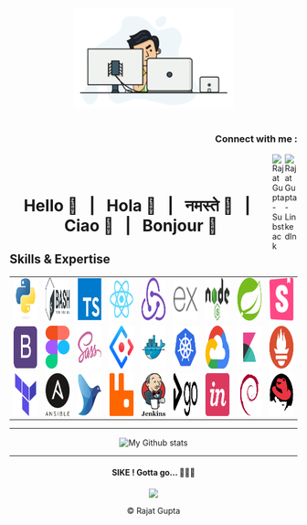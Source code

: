 <p align="center">
<br><img src="./img/dev-work.gif" width="280px"><br><br>
</p>
<h3 align="right">Connect with me :</h3>
<a href="https://linkedin.com/in/7rajatgupta">
  <img align="right" alt="Rajat Gupta - LinkedIn" width="22px" src="https://upload.wikimedia.org/wikipedia/commons/thumb/e/e9/Linkedin_icon.svg/256px-Linkedin_icon.svg.png"/>
</a>
<a href="https://rajatgupta.substack.com">
  <img align="right"  alt="Rajat Gupta - Substack" src="https://bucketeer-e05bbc84-baa3-437e-9518-adb32be77984.s3.amazonaws.com/public/images/810518bd-f11e-4814-ad4c-c4bdfab6b2eb_1000x1000.png" width="22px">
</a>
<br/>
<br/>
<h1 align="center">Hello 🤚 &nbsp | &nbsp Hola 🖖 &nbsp | &nbsp नमस्ते 🙏 &nbsp | &nbsp Ciao 🤌 &nbsp | &nbsp Bonjour 👋</h1>


<!-- <img alt="My Github stats" align="center" border-radius="40px" width="800px" height="200px" src="https://github-readme-stats.vercel.app/api?username=7rajatgupta&count_private=true&show_icons=true&hide_border=true&theme=react" href="https://github.com/7rajatgupta"/> !-->

<h2 align="left" id="rg-tech-stack">Skills & Expertise</h2>

<table>
  <tr>
    <td align="center" width="96">
      <a href="#rg-tech-stack">
        <img src="./img/python-original.svg" width="75" height="75" alt="Python" />
      </a>
    </td>
    <td align="center" width="96">
      <a href="#rg-tech-stack">
        <img src="./img/bash-1.svg" width="75" height="75" alt="Bash" />
      </a>
    </td>
    <td align="center" width="96">
      <a href="#rg-tech-stack">
        <img src="./img/typescript-original.svg" width="75" height="75" alt="TS" />
      </a>
    </td>
    <td align="center" width="96">
      <a href="#rg-tech-stack">
        <img src="./img/react-original.svg" width="75" height="75" alt="React" />
      </a>
    </td>
    <td align="center" width="96">
      <a href="#rg-tech-stack">
        <img src="./img/redux.svg" width="75" height="75" alt="Redux" />
      </a>
    </td>
    <td align="center" width="96">
      <a href="#rg-tech-stack">
        <img src="./img/express.svg" width="75" height="75" alt="Express" />
      </a>
    </td>
    <td align="center" width="96">
      <a href="#rg-tech-stack" >
        <img src="./img/nodejs-1.svg" width="75" height="75" alt="Node" />
      </a>
    </td>
    <td align="center" width="96">
      <a href="#rg-tech-stack">
        <img src="./img/spring-3.svg" width="75" height="75" alt="Spring" />
      </a>
    </td>
    <td align="center" width="96"> 
      <a href="#rg-tech-stack" >
        <img src="./img/storybook-icon.svg" width="75" height="75" alt="SB" />
      </a>
    </td>
  </tr>
  <tr>
    <td align="center" width="96">
      <a href="#rg-tech-stack" >
        <img src="./img/bootstrap-plain.svg" width="75" height="75" alt="BS" />
      </a>
    </td>
    <td align="center"  width="96">
      <a href="#rg-tech-stack">
        <img src="./img/figma-1.svg" width="75" height="75" alt="Figma" />
      </a>
    </td>
    <td align="center"  width="96">
      <a href="#rg-tech-stack">
        <img src="./img/sass-original.svg" width="75" height="75" alt="SASS" />
      </a>
    </td>
    <td align="center" width="96">
      <a href="#rg-tech-stack">
        <img src="./img/ant-design.svg" width="75" height="75" alt="AntD" />
      </a>
    </td>
    <td align="center"  width="96">
      <a href="#rg-tech-stack">
        <img src="./img/docker-original.svg" width="75" height="75" alt="Docker" />
      </a>
    </td>
    <td align="center" width="96">
      <a href="#rg-tech-stack" >
        <img src="./img/kubernetes-icon-color.svg" width="75" height="75" alt="K8" />
      </a>
    </td>
    <td align="center" width="96">
      <a href="#rg-tech-stack" >
        <img src="./img/google-cloud-1.svg" width="75" height="75" alt="GCP" />
      </a>
    </td>
    <td align="center" width="96">
      <a href="#rg-tech-stack">
        <img src="./img/elastic-kibana.svg" width="75" height="75" alt="ELK" />
      </a>
    </td>
    <td align="center" width="96">
      <a href="#rg-tech-stack">
        <img src="./img/prometheus.svg" width="75" height="75" alt="Prometheus" />
      </a>
    </td>
  </tr>
  <tr>
    <td align="center" width="96">
      <a href="#rg-tech-stack">
        <img src="./img/terraformio-icon.svg" width="75" height="75" alt="Terraform" />
      </a>
    </td>
    <td align="center" width="96">
      <a href="#rg-tech-stack">
        <img src="./img/ansible.svg" width="75" height="75" alt="Ansible" />
      </a>
    </td>
    <td align="center" width="96">
      <a href="#rg-tech-stack">
        <img src="./img/Fluentd_icon.svg" width="75" height="75" alt="FluentD" />
      </a>
    </td>
    <td align="center" width="96">
      <a href="#rg-tech-stack">
        <img src="./img/rabbitmq.svg" width="75" height="75" alt="RabbitMQ" />
      </a>
    </td>
    <td align="center" width="96">
      <a href="#rg-tech-stack" >
        <img src="./img/jenkins-1.svg" width="75" height="75" alt="jen" />
      </a>
    </td>
    <td align="center" width="96">
      <a href="#rg-tech-stack">
        <img src="./img/gocd.svg" width="75" height="75" alt="Go" />
      </a>
    </td>
    <td align="center" width="96">
      <a href="#rg-tech-stack">
        <img src="./img/invision.svg" width="75" height="75" alt="invision" />
      </a>
    </td>
    <td align="center" width="96">
      <a href="#rg-tech-stack">
        <img src="./img/debian-original.svg" width="75" height="75" alt="deb" />
      </a>
    </td>
    <td align="center" width="96">
      <a href="#rg-tech-stack">
        <img src="./img/redhat-original.svg" width="75" height="75" alt="rh" />
      </a>
    </td>
  </tr>
</table>

---
<p align="center">
<img alt="My Github stats" align="center" border-radius="40px" width="800px" height="200px" src="https://github-readme-streak-stats.herokuapp.com/?user=7rajatgupta&layout=compact" alt="git-stats" />
</p>


---

<center>
  <h4 align="center">SIKE ! Gotta go... 🙅🏻‍♂️</h4>
  <p align="center"> 
  <img src="https://uploads-ssl.webflow.com/59a79980dd2379000163014e/5b9ffafe9819e8e3b9fd1efe_CozyCal_Chris%27s%20mode%201.gif" align="center" height="300px" />
  </p>
  
</center>
<p align="center"> © Rajat Gupta </p>
